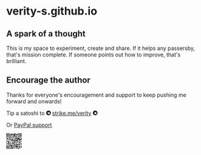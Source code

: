 # verity-s.github.io

## A spark of a thought

This is my space to experiment, create and share. If it helps any passersby, that's mission complete. If someone points out how to improve, that's brilliant.

## Encourage the author

Thanks for everyone's encouragement and support to keep pushing me forward and onwards!

Tip a satoshi to   <img src="/assets/images/strike.png" width="12px;" />  [strike.me/verity](https://strike.me/verity/)  <img src="/assets/images/strike.png" width="12px;" />

Or [PayPal support](https://www.paypal.com/donate/?hosted_button_id=D2SU4GD8PEXCW)

<img src="/assets/images/qr.png" width="40px;" />

